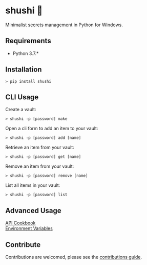 # shushi 🍤
Minimalist secrets management in Python for Windows.

## Requirements
- Python 3.7.*

## Installation
```posh
> pip install shushi
```

## CLI Usage
Create a vault:
```posh
> shushi -p [password] make
```

Open a cli form to add an item to your vault:
```posh
> shushi -p [password] add [name]
```

Retrieve an item from your vault:
```posh
> shushi -p [password] get [name]
```

Remove an item from your vault:
```posh
> shushi -p [password] remove [name]
```

List all items in your vault:
```posh
> shushi -p [password] list
```

## Advanced Usage
[API Cookbook](./docs/api_cookbook.md)  
[Environment Variables](./docs/environment_variables.md)

## Contribute
Contributions are welcomed, please see the [contributions guide](./CONTRIBUTE.md).
